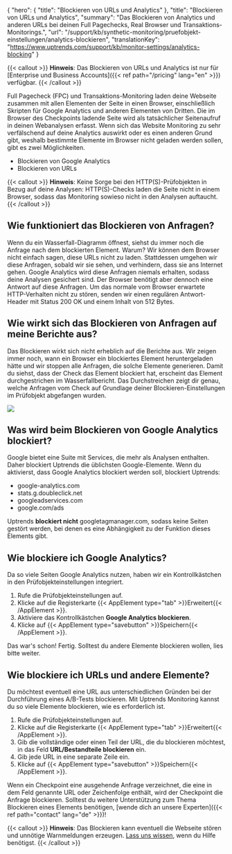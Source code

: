 {
  "hero": {
    "title": "Blockieren von URLs und Analytics"
  },
  "title": "Blockieren von URLs und Analytics",
  "summary": "Das Blockieren von Analytics und anderen URLs bei deinen Full Pagechecks, Real Browser und Transaktions-Monitorings.",
  "url": "/support/kb/synthetic-monitoring/pruefobjekt-einstellungen/analytics-blockieren",
  "translationKey": "https://www.uptrends.com/support/kb/monitor-settings/analytics-blocking"
}

{{< callout >}}
**Hinweis**: Das Blockieren von URLs und Analytics ist nur für [Enterprise und Business Accounts]({{< ref path="/pricing" lang="en" >}}) verfügbar.
{{< /callout >}}

Full Pagecheck (FPC) und Transaktions-Monitoring laden deine Webseite zusammen mit allen Elementen der Seite in einen Browser, einschließlich Skripten für Google Analytics und anderen Elementen von Dritten. Die im Browser des Checkpoints ladende Seite wird als tatsächlicher Seitenaufruf in deinen Webanalysen erfasst. Wenn sich das Website Monitoring zu sehr verfälschend auf deine Analytics auswirkt oder es einen anderen Grund gibt, weshalb bestimmte Elemente im Browser nicht geladen werden sollen, gibt es zwei Möglichkeiten.

-   Blockieren von Google Analytics
-   Blockieren von URLs

{{< callout >}}
**Hinweis**: Keine Sorge bei den HTTP(S)-Prüfobjekten in Bezug auf deine Analysen: HTTP(S)-Checks laden die Seite nicht in einem Browser, sodass das Monitoring sowieso nicht in den Analysen auftaucht.
{{< /callout >}}

## Wie funktioniert das Blockieren von Anfragen?

Wenn du ein Wasserfall-Diagramm öffnest, siehst du immer noch die Anfrage nach dem blockierten Element. Warum? Wir können dem Browser nicht einfach sagen, diese URLs nicht zu laden. Stattdessen umgehen wir diese Anfragen, sobald wir sie sehen, und verhindern, dass sie ans Internet gehen. Google Analytics wird diese Anfragen niemals erhalten, sodass deine Analysen gesichert sind. Der Browser benötigt aber dennoch eine Antwort auf diese Anfragen. Um das normale vom Browser erwartete HTTP-Verhalten nicht zu stören, senden wir einen regulären Antwort-Header mit Status 200 OK und einem Inhalt von 512 Bytes.

## Wie wirkt sich das Blockieren von Anfragen auf meine Berichte aus?

Das Blockieren wirkt sich nicht erheblich auf die Berichte aus. Wir zeigen immer noch, wann ein Browser ein blockiertes Element heruntergeladen hätte und wir stoppen alle Anfragen, die solche Elemente generieren. Damit du siehst, dass der Check das Element blockiert hat, erscheint das Element durchgestrichen im Wasserfallbericht. Das Durchstreichen zeigt dir genau, welche Anfragen vom Check auf Grundlage deiner Blockieren-Einstellungen im Prüfobjekt abgefangen wurden.

![](/img/content/e13feb2b-6a95-479e-92aa-eea4deac6169.png)

## Was wird beim Blockieren von Google Analytics blockiert?

Google bietet eine Suite mit Services, die mehr als Analysen enthalten. Daher blockiert Uptrends die üblichsten Google-Elemente. Wenn du aktivierst, dass Google Analytics blockiert werden soll, blockiert Uptrends:

-   google-analytics.com
-   stats.g.doubleclick.net
-   googleadservices.com
-   google.com/ads

Uptrends **blockiert nicht** googletagmanager.com, sodass keine Seiten gestört werden, bei denen es eine Abhängigkeit zu der Funktion dieses Elements gibt.

## Wie blockiere ich Google Analytics?

Da so viele Seiten Google Analytics nutzen, haben wir ein Kontrollkästchen in den Prüfobjekteinstellungen integriert.

1.  Rufe die Prüfobjekteinstellungen auf.
2.  Klicke auf die Registerkarte {{< AppElement type="tab" >}}Erweitert{{< /AppElement >}}.
3.  Aktiviere das Kontrollkästchen **Google Analytics blockieren**.
4.  Klicke auf {{< AppElement type="savebutton" >}}Speichern{{< /AppElement >}}.

Das war's schon! Fertig. Solltest du andere Elemente blockieren wollen, lies bitte weiter.

## Wie blockiere ich URLs und andere Elemente?

Du möchtest eventuell eine URL aus unterschiedlichen Gründen bei der Durchführung eines A/B-Tests blockieren. Mit Uptrends Monitoring kannst du so viele Elemente blockieren, wie es erforderlich ist.

1.  Rufe die Prüfobjekteinstellungen auf.
2.  Klicke auf die Registerkarte {{< AppElement type="tab" >}}Erweitert{{< /AppElement >}}.
3.  Gib die vollständige oder einen Teil der URL, die du blockieren möchtest, in das Feld **URL/Bestandteile blockieren** ein.
4.  Gib jede URL in eine separate Zeile ein.
5.  Klicke auf {{< AppElement type="savebutton" >}}Speichern{{< /AppElement >}}.

Wenn ein Checkpoint eine ausgehende Anfrage verzeichnet, die eine in dem Feld genannte URL oder Zeichenfolge enthält, wird der Checkpoint die Anfrage blockieren. Solltest du weitere Unterstützung zum Thema Blockieren eines Elements benötigen, [wende dich an unsere Experten]({{< ref path="contact" lang="de" >}})!

{{< callout >}}
**Hinweis**: Das Blockieren kann eventuell die Webseite stören und unnötige Warnmeldungen erzeugen. [Lass uns wissen](/contact), wenn du Hilfe benötigst.
{{< /callout >}}
